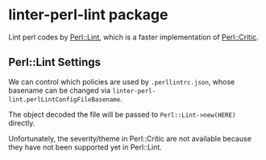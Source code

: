 # linter-perl-lint package

Lint perl codes by [Perl::Lint](https://github.com/moznion/Perl-Lint/blob/master/lib/Perl/Lint.pm),
which is a faster implementation of [Perl::Critic](https://github.com/Perl-Critic/Perl-Critic).

## Perl::Lint Settings

We can control which policies are used by `.perllintrc.json`,
whose basename can be changed via `linter-perl-lint.perlLintConfigFileBasename`.

The object decoded the file will be passed to `Perl::Lint->new(HERE)` directly.

Unfortunately, the severity/theme in Perl::Critic are not available because they have not been supported yet in Perl::Lint.

